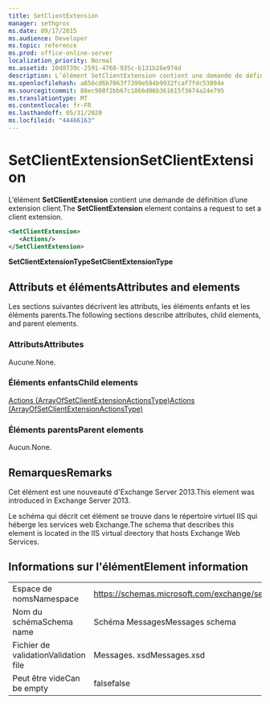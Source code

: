 ```yaml
---
title: SetClientExtension
manager: sethgros
ms.date: 09/17/2015
ms.audience: Developer
ms.topic: reference
ms.prod: office-online-server
localization_priority: Normal
ms.assetid: 10d0739c-2591-4768-935c-b131b26e974d
description: L’élément SetClientExtension contient une demande de définition d’une extension client.
ms.openlocfilehash: a856cd6b7063f7399e584b9932fcaf7fdc53094e
ms.sourcegitcommit: 88ec988f2bb67c1866d06b361615f3674a24e795
ms.translationtype: MT
ms.contentlocale: fr-FR
ms.lasthandoff: 05/31/2020
ms.locfileid: "44466163"
---
```

# <a name="setclientextension"></a><span data-ttu-id="e2a9f-103">SetClientExtension</span><span class="sxs-lookup"><span data-stu-id="e2a9f-103">SetClientExtension</span></span>

<span data-ttu-id="e2a9f-104">L’élément **SetClientExtension** contient une demande de définition d’une extension client.</span><span class="sxs-lookup"><span data-stu-id="e2a9f-104">The **SetClientExtension** element contains a request to set a client extension.</span></span> 
  
```XML
<SetClientExtension>
   <Actions/>
</SetClientExtension>
```

 <span data-ttu-id="e2a9f-105">**SetClientExtensionType**</span><span class="sxs-lookup"><span data-stu-id="e2a9f-105">**SetClientExtensionType**</span></span>
## <a name="attributes-and-elements"></a><span data-ttu-id="e2a9f-106">Attributs et éléments</span><span class="sxs-lookup"><span data-stu-id="e2a9f-106">Attributes and elements</span></span>

<span data-ttu-id="e2a9f-107">Les sections suivantes décrivent les attributs, les éléments enfants et les éléments parents.</span><span class="sxs-lookup"><span data-stu-id="e2a9f-107">The following sections describe attributes, child elements, and parent elements.</span></span>
  
### <a name="attributes"></a><span data-ttu-id="e2a9f-108">Attributs</span><span class="sxs-lookup"><span data-stu-id="e2a9f-108">Attributes</span></span>

<span data-ttu-id="e2a9f-109">Aucune.</span><span class="sxs-lookup"><span data-stu-id="e2a9f-109">None.</span></span>
  
### <a name="child-elements"></a><span data-ttu-id="e2a9f-110">Éléments enfants</span><span class="sxs-lookup"><span data-stu-id="e2a9f-110">Child elements</span></span>

[<span data-ttu-id="e2a9f-111">Actions (ArrayOfSetClientExtensionActionsType)</span><span class="sxs-lookup"><span data-stu-id="e2a9f-111">Actions (ArrayOfSetClientExtensionActionsType)</span></span>](actions-arrayofsetclientextensionactionstype.md)
  
### <a name="parent-elements"></a><span data-ttu-id="e2a9f-112">Éléments parents</span><span class="sxs-lookup"><span data-stu-id="e2a9f-112">Parent elements</span></span>

<span data-ttu-id="e2a9f-113">Aucun.</span><span class="sxs-lookup"><span data-stu-id="e2a9f-113">None.</span></span>
  
## <a name="remarks"></a><span data-ttu-id="e2a9f-114">Remarques</span><span class="sxs-lookup"><span data-stu-id="e2a9f-114">Remarks</span></span>

<span data-ttu-id="e2a9f-115">Cet élément est une nouveauté d'Exchange Server 2013.</span><span class="sxs-lookup"><span data-stu-id="e2a9f-115">This element was introduced in Exchange Server 2013.</span></span>
  
<span data-ttu-id="e2a9f-116">Le schéma qui décrit cet élément se trouve dans le répertoire virtuel IIS qui héberge les services web Exchange.</span><span class="sxs-lookup"><span data-stu-id="e2a9f-116">The schema that describes this element is located in the IIS virtual directory that hosts Exchange Web Services.</span></span>
  
## <a name="element-information"></a><span data-ttu-id="e2a9f-117">Informations sur l'élément</span><span class="sxs-lookup"><span data-stu-id="e2a9f-117">Element information</span></span>

|||
|:-----|:-----|
|<span data-ttu-id="e2a9f-118">Espace de noms</span><span class="sxs-lookup"><span data-stu-id="e2a9f-118">Namespace</span></span>  <br/> |https://schemas.microsoft.com/exchange/services/2006/messages  <br/> |
|<span data-ttu-id="e2a9f-119">Nom du schéma</span><span class="sxs-lookup"><span data-stu-id="e2a9f-119">Schema name</span></span>  <br/> |<span data-ttu-id="e2a9f-120">Schéma Messages</span><span class="sxs-lookup"><span data-stu-id="e2a9f-120">Messages schema</span></span>  <br/> |
|<span data-ttu-id="e2a9f-121">Fichier de validation</span><span class="sxs-lookup"><span data-stu-id="e2a9f-121">Validation file</span></span>  <br/> |<span data-ttu-id="e2a9f-122">Messages. xsd</span><span class="sxs-lookup"><span data-stu-id="e2a9f-122">Messages.xsd</span></span>  <br/> |
|<span data-ttu-id="e2a9f-123">Peut être vide</span><span class="sxs-lookup"><span data-stu-id="e2a9f-123">Can be empty</span></span>  <br/> |<span data-ttu-id="e2a9f-124">false</span><span class="sxs-lookup"><span data-stu-id="e2a9f-124">false</span></span>  <br/> |
   

